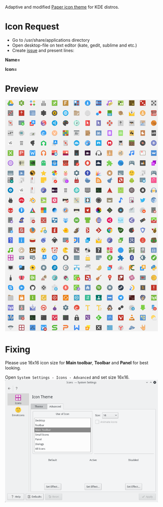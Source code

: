 Adaptive and modified [Paper icon theme](https://github.com/snwh/paper-icon-theme) for KDE distros.


# Icon Request
* Go to /usr/share/applications directory
* Open desktop-file on text editor (kate, gedit, sublime and etc.)
* Create [issue](https://github.com/varlesh/papirus-pack-kde/issues) and present lines:

**Name=**

**Icon=**

# Preview
![Screenshot icons](icons.png) 

# Fixing
Please use 16x16 icon size for **Main toolbar**, **Toolbar** and **Panel** for best looking.

Open `System Settings - Icons - Advanced` and set size 16x16.
![Screenshot settings](settings.png)
